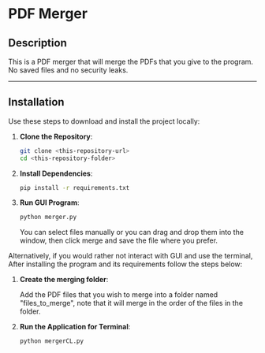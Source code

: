 # PDF Merger

## Description
This is a PDF merger that will merge the PDFs that you give to the program. No saved files and no security leaks.

---

## Installation

Use these steps to download and install the project locally:

1. **Clone the Repository**:
   ```bash
   git clone <this-repository-url>
   cd <this-repository-folder>
   ```

2. **Install Dependencies**:
   ```bash
   pip install -r requirements.txt
   ```

3. **Run GUI Program**:
   ```bash
   python merger.py
   ```

   You can select files manually or you can drag and drop them into the window, then click merge and save the file where you prefer.

Alternatively, if you would rather not interact with GUI and use the terminal, After installing the program and its requirements follow the steps below: 
   
1. **Create the merging folder**:
   
   Add the PDF files that you wish to merge into a folder named "files_to_merge",
   note that it will merge in the order of the files in the folder.
   
   
2. **Run the Application for Terminal**:
   ```bash
   python mergerCL.py
   ```
